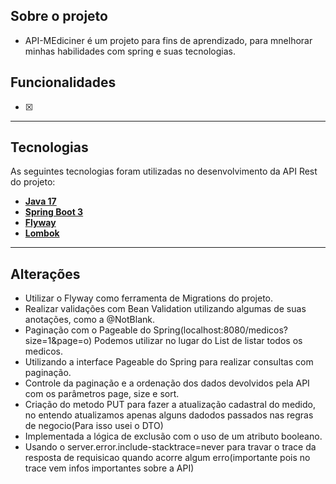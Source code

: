 ## Sobre o projeto

- API-MEdiciner é um projeto para fins de aprendizado, para mnelhorar minhas habilidades com spring e suas tecnologias.

## Funcionalidades

- [x] 

---


## Tecnologias

As seguintes tecnologias foram utilizadas no desenvolvimento da API Rest do projeto:

- **[Java 17](https://www.oracle.com/java)**
- **[Spring Boot 3](https://spring.io/projects/spring-boot)**
- **[Flyway](https://documentation.red-gate.com/flyway)**
- **[Lombok](https://projectlombok.org/setup/maven)**

---

## Alterações

- Utilizar o Flyway como ferramenta de Migrations do projeto.
- Realizar validações com Bean Validation utilizando algumas de suas anotações, como a @NotBlank.
- Paginação com o Pageable do Spring(localhost:8080/medicos?size=1&page=o) Podemos utilizar no lugar do List de listar todos os medicos.
- Utilizando a interface Pageable do Spring para realizar consultas com paginação.
- Controle da paginação e a ordenação dos dados devolvidos pela API com os parâmetros page, size e sort.
- Criação do metodo PUT para fazer a atualização cadastral do medido, no entendo atualizamos apenas alguns dadodos passados nas regras de negocio(Para isso usei o DTO)
- Implementada a lógica de exclusão com o uso de um atributo booleano.
- Usando o server.error.include-stacktrace=never para travar o trace da resposta de requisicao quando acorre algum erro(importante pois no trace vem infos importantes sobre a API)
